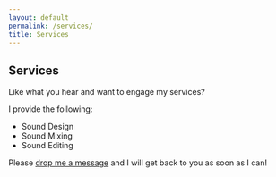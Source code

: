 ```yaml
---
layout: default
permalink: /services/
title: Services
---
```


## Services

Like what you hear and want to engage my services? 

I provide the following: 
- Sound Design
- Sound Mixing
- Sound Editing

Please <a href="{{ site.url }}/contact/">drop me a message</a> and I will get back to you as soon as I can!
